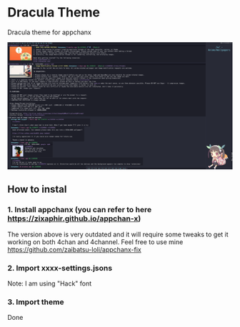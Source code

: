 # Dracula Theme

Dracula theme for appchanx

![text](./preview.png)

## How to instal

### 1. Install appchanx (you can refer to here <https://zixaphir.github.io/appchan-x>)  

The version above is very outdated and it will require some tweaks to get it working on both 4chan and 4channel. Feel free to use mine <https://github.com/zaibatsu-loli/appchanx-fix>

### 2. Import xxxx-settings.jsons

Note: I am using "Hack" font

### 3. Import theme

Done
